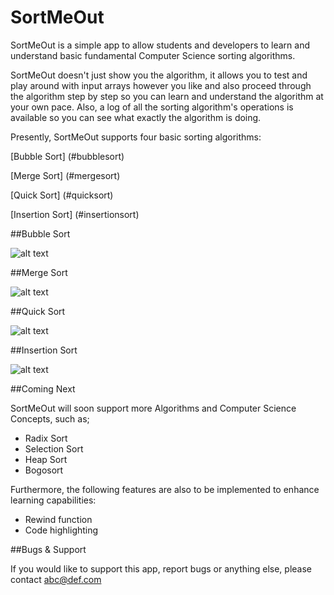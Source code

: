 # SortMeOut

SortMeOut is a simple app to allow students and developers to learn and understand basic fundamental Computer Science sorting algorithms.

SortMeOut doesn't just show you the algorithm, it allows you to test and play around with input arrays however you like and also proceed through the algorithm step by step so you can learn and understand the algorithm at your own pace. Also, a log of all the sorting algorithm's operations is available so you can see what exactly the algorithm is doing.

Presently, SortMeOut supports four basic sorting algorithms:

[Bubble Sort] (#bubblesort)

[Merge Sort] (#mergesort)

[Quick Sort] (#quicksort)

[Insertion Sort] (#insertionsort)

<a name="bubblesort" />
##Bubble Sort

![alt text](https://cloud.githubusercontent.com/assets/11582455/23112538/fbcb96a6-f76b-11e6-837d-c7c94aa5a9c6.gif "Bubble Sort")

<a name="mergesort" />
##Merge Sort

![alt text](https://cloud.githubusercontent.com/assets/11582455/23112548/0d7c477e-f76c-11e6-87c6-e721d20a3fb9.gif "Merge Sort")

<a name="quicksort" />
##Quick Sort

![alt text](https://cloud.githubusercontent.com/assets/11582455/23112560/20a17cac-f76c-11e6-884e-cf40e4ca1469.gif "Quick Sort")

<a name="insertionsort" />
##Insertion Sort

![alt text](https://cloud.githubusercontent.com/assets/11582455/23112582/3cf03d1c-f76c-11e6-9154-57e240aca662.gif "Insertion Sort")


<a name="comingnext" />
##Coming Next

SortMeOut will soon support more Algorithms and Computer Science Concepts, such as;
- Radix Sort
- Selection Sort
- Heap Sort
- Bogosort

Furthermore, the following features are also to be implemented to enhance learning capabilities:
- Rewind function
- Code highlighting

<a name="bugsandsupport"/>
##Bugs & Support

If you would like to support this app, report bugs or anything else, please contact abc@def.com
